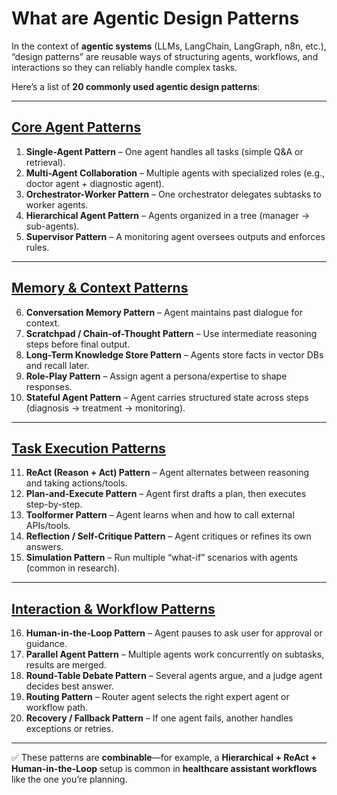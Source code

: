 # What are Agentic Design Patterns

In the context of **agentic systems** (LLMs, LangChain, LangGraph, n8n, etc.), “design patterns” are reusable ways of structuring agents, workflows, and interactions so they can reliably handle complex tasks.

Here’s a list of **20 commonly used agentic design patterns**:

---

## [**Core Agent Patterns**](https://github.com/fromsantanu/LLM-Based-Agentic-Systems/edit/main/DESIGN/p01.md)

1. **Single-Agent Pattern** – One agent handles all tasks (simple Q\&A or retrieval).
2. **Multi-Agent Collaboration** – Multiple agents with specialized roles (e.g., doctor agent + diagnostic agent).
3. **Orchestrator-Worker Pattern** – One orchestrator delegates subtasks to worker agents.
4. **Hierarchical Agent Pattern** – Agents organized in a tree (manager → sub-agents).
5. **Supervisor Pattern** – A monitoring agent oversees outputs and enforces rules.

---

## [**Memory & Context Patterns**](https://github.com/fromsantanu/LLM-Based-Agentic-Systems/edit/main/DESIGN/p02.md)

6. **Conversation Memory Pattern** – Agent maintains past dialogue for context.
7. **Scratchpad / Chain-of-Thought Pattern** – Use intermediate reasoning steps before final output.
8. **Long-Term Knowledge Store Pattern** – Agents store facts in vector DBs and recall later.
9. **Role-Play Pattern** – Assign agent a persona/expertise to shape responses.
10. **Stateful Agent Pattern** – Agent carries structured state across steps (diagnosis → treatment → monitoring).

---

## [**Task Execution Patterns**](https://github.com/fromsantanu/LLM-Based-Agentic-Systems/edit/main/DESIGN/p03.md)

11. **ReAct (Reason + Act) Pattern** – Agent alternates between reasoning and taking actions/tools.
12. **Plan-and-Execute Pattern** – Agent first drafts a plan, then executes step-by-step.
13. **Toolformer Pattern** – Agent learns when and how to call external APIs/tools.
14. **Reflection / Self-Critique Pattern** – Agent critiques or refines its own answers.
15. **Simulation Pattern** – Run multiple “what-if” scenarios with agents (common in research).

---

## [**Interaction & Workflow Patterns**](https://github.com/fromsantanu/LLM-Based-Agentic-Systems/edit/main/DESIGN/p04.md)

16. **Human-in-the-Loop Pattern** – Agent pauses to ask user for approval or guidance.
17. **Parallel Agent Pattern** – Multiple agents work concurrently on subtasks, results are merged.
18. **Round-Table Debate Pattern** – Several agents argue, and a judge agent decides best answer.
19. **Routing Pattern** – Router agent selects the right expert agent or workflow path.
20. **Recovery / Fallback Pattern** – If one agent fails, another handles exceptions or retries.

---

✅ These patterns are **combinable**—for example, a **Hierarchical + ReAct + Human-in-the-Loop** setup is common in **healthcare assistant workflows** like the one you’re planning.
